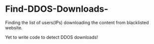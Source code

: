 # Find-DDOS-Downloads-
Finding the list of users(IPs) downloading the content from blacklisted website.

Yet to write code to detect DDOS downloads!
